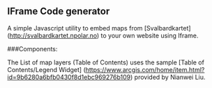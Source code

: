 ## IFrame Code generator

A simple Javascript utility to embed maps from [Svalbardkartet] (http://svalbardkartet.npolar.no) to your own website using Iframe.

###Components:

The List of map layers (Table of Contents) uses the sample [Table of Contents/Legend Widget] (https://www.arcgis.com/home/item.html?id=9b6280a6bfb0430f8d1ebc969276b109) provided by Nianwei Liu.
